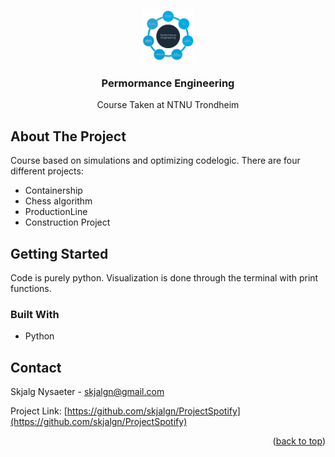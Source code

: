 

<a name="readme-top"></a>

<!-- PROJECT LOGO -->
<br />
<div align="center">
  <a>
    <img src="images/PE.png" alt="Logo" height="80">
  </a>

  <h3 align="center">Permormance Engineering</h3>

  <p align="center">
    Course Taken at NTNU Trondheim
  </p>
</div>


<!-- ABOUT THE PROJECT -->
## About The Project

Course based on simulations and optimizing codelogic.
There are four different projects:
  * Containership
  * Chess algorithm
  * ProductionLine
  * Construction Project


<!-- GETTING STARTED -->
## Getting Started

Code is purely python. Visualization is done through the terminal with print functions.

### Built With

* Python

<!-- CONTACT -->
## Contact

Skjalg Nysaeter - skjalgn@gmail.com

Project Link: [https://github.com/skjalgn/ProjectSpotify](https://github.com/skjalgn/ProjectSpotify)

<p align="right">(<a href="#readme-top">back to top</a>)</p>
